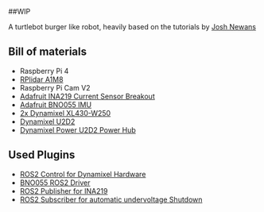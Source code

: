 ##WIP

A turtlebot burger like robot, heavily based on the tutorials by [Josh Newans](https://articulatedrobotics.xyz/tutorials/)

## Bill of materials
- Raspberry Pi 4
- [RPlidar A1M8](https://www.slamtec.ai/product/slamtec-rplidar-a1/)
- Raspberry Pi Cam V2
- [Adafruit INA219 Current Sensor Breakout](https://learn.adafruit.com/adafruit-ina219-current-sensor-breakout)
- [Adafruit BNO055 IMU](https://learn.adafruit.com/adafruit-bno055-absolute-orientation-sensor/overview)
- [2x Dynamixel XL430-W250](https://emanual.robotis.com/docs/en/dxl/x/xl430-w250/)
- [Dynamixel U2D2](https://emanual.robotis.com/docs/en/parts/interface/u2d2/)
- [Dynamixel Power U2D2 Power Hub](https://emanual.robotis.com/docs/en/parts/interface/u2d2_power_hub/)

## Used Plugins
- [ROS2 Control for Dynamixel Hardware](https://github.com/dynamixel-community/dynamixel_hardware)
- [BNO055 ROS2 Driver](https://github.com/flynneva/bno055)
- [ROS2 Publisher for INA219](https://github.com/Pet-Series/pet_ros2_currentsensor_ina219_pkg)
- [ROS2 Subscriber for automatic undervoltage Shutdown](https://github.com/Bjoerns-TB/voltage_shutdown)

